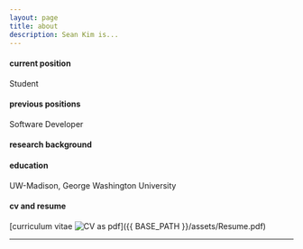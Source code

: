 ```yaml
---
layout: page
title: about
description: Sean Kim is...
---
```


#### <a name="currentposition"></a>current position
Student


#### <a name="previousposition"></a>previous positions
Software Developer


#### <a name="researchbackground"></a>research background



#### <a name="education"></a>education
UW-Madison, George Washington University


#### <a name="cvandresume"></a>cv and resume
[curriculum vitae ![CV as pdf](icons16/pdf-icon.png)]({{ BASE_PATH }}/assets/Resume.pdf)

---



